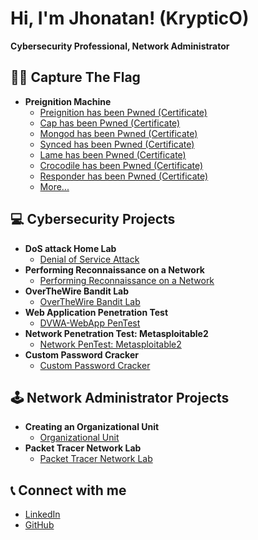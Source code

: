 # Hi, I'm Jhonatan! (KrypticO)

**Cybersecurity Professional, Network Administrator**

## 🏴‍☠️ Capture The Flag

- **Preignition Machine**
  - [Preignition has been Pwned (Certificate)](https://www.hackthebox.com/achievement/machine/2313849/397)
  - [Cap has been Pwned (Certificate)](https://www.hackthebox.com/achievement/machine/2313849/351)
  - [Mongod has been Pwned (Certificate)](https://www.hackthebox.com/achievement/machine/2313849/501)
  - [Synced has been Pwned (Certificate)](https://www.hackthebox.com/achievement/machine/2313849/515)
  - [Lame has been Pwned (Certificate)](https://www.hackthebox.com/achievement/machine/2313849/1)
  - [Crocodile has been Pwned (Certificate)](https://www.hackthebox.com/achievement/machine/2313849/404)
  - [Responder has been Pwned (Certificate)](https://www.hackthebox.com/achievement/machine/2313849/461)
  - [More...](https://github.com/JhonatanOP/PwnedMachines.git)

## 💻 Cybersecurity Projects

- **DoS attack Home Lab**
  - [Denial of Service Attack](https://github.com/JhonatanOP/DoSAttackLab)
- **Performing Reconnaissance on a Network**
  - [Performing Reconnaissance on a Network](https://github.com/JhonatanOP/ReconnaissanceOnANetwork)
- **OverTheWire Bandit Lab**
  - [OverTheWire Bandit Lab](https://github.com/JhonatanOP/OverTheWireBanditLab)
- **Web Application Penetration Test**
  - [DVWA-WebApp PenTest](https://github.com/JhonatanOP/DVWA-WebAppPenTest)
- **Network Penetration Test: Metasploitable2**
  - [Network PenTest: Metasploitable2](https://github.com/JhonatanOP/NetworkPenTest-Metasploitable2)
- **Custom Password Cracker**
  - [Custom Password Cracker](https://github.com/JhonatanOP/CustomPasswordCracker)

## 🕹️ Network Administrator Projects

- **Creating an Organizational Unit**
  - [Organizational Unit](https://github.com/JhonatanOP/OrganizationalUnit)
- **Packet Tracer Network Lab**
  - [Packet Tracer Network Lab](https://github.com/JhonatanOP/PacketTracerNetworkLab)

## 📞 Connect with me

- [LinkedIn](https://www.linkedin.com/in/jhonatan-oyola/)
- [GitHub](https://github.com/JhonatanOP)

